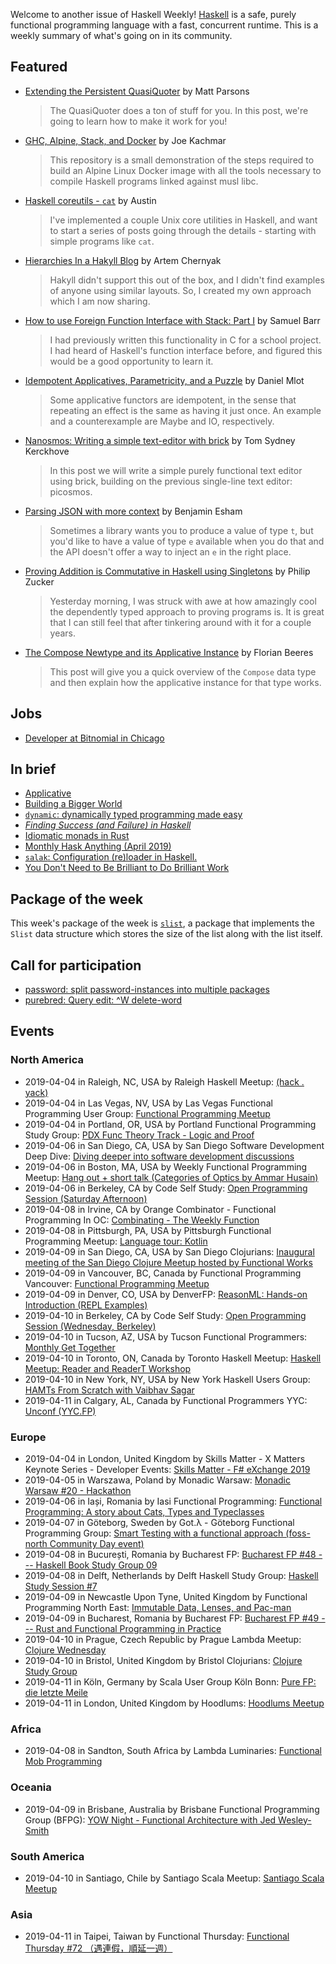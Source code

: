 <!-- 2019-04-04 unpublished -->

Welcome to another issue of Haskell Weekly!
[Haskell](https://www.haskell.org) is a safe, purely functional programming language with a fast, concurrent runtime.
This is a weekly summary of what's going on in its community.

## Featured

-   [Extending the Persistent QuasiQuoter](https://www.parsonsmatt.org/2019/03/30/extending_the_persistent_quasiquoter.html) by Matt Parsons

    > The QuasiQuoter does a ton of stuff for you. In this post, we're going to learn how to make it work for you!

-   [GHC, Alpine, Stack, and Docker](https://github.com/jkachmar/alpine-haskell-stack/tree/f6079bb41a8fdcf7bc52c4bd8dfc11b85bec84a6) by Joe Kachmar

    > This repository is a small demonstration of the steps required to build an Alpine Linux Docker image with all the tools necessary to compile Haskell programs linked against musl libc.

-   [Haskell coreutils - `cat`](https://anardil.net/2019/haskell-coreutils-cat.html) by Austin

    > I've implemented a couple Unix core utilities in Haskell, and want to start a series of posts going through the details - starting with simple programs like `cat`.

-   [Hierarchies In a Hakyll Blog](https://hackeryarn.com/post/hierarchies-in-hakyll/) by  Artem Chernyak

    > Hakyll didn't support this out of the box, and I didn't find examples of anyone using similar layouts. So, I created my own approach which I am now sharing.

-   [How to use Foreign Function Interface with Stack: Part I](https://medium.com/@sbarr_67566/how-to-use-foreign-function-interface-with-stack-part-i-9ca1074c7fb) by Samuel Barr

    > I had previously written this functionality in C for a school project. I had heard of Haskell's function interface before, and figured this would be a good opportunity to learn it.

-   [Idempotent Applicatives, Parametricity, and a Puzzle](https://duplode.github.io/posts/idempotent-applicatives-parametricity-and-a-puzzle.html) by Daniel Mlot

    > Some applicative functors are idempotent, in the sense that repeating an effect is the same as having it just once. An example and a counterexample are Maybe and IO, respectively.

-   [Nanosmos: Writing a simple text-editor with brick](https://cs-syd.eu/posts/2019-03-28-nanosmos) by Tom Sydney Kerckhove

    > In this post we will write a simple purely functional text editor using brick, building on the previous single-line text editor: picosmos.

-   [Parsing JSON with more context](https://esham.io/2019/03/parsing-json-with-more-context) by Benjamin Esham

    > Sometimes a library wants you to produce a value of type `t`, but you'd like to have a value of type `e` available when you do that and the API doesn't offer a way to inject an `e` in the right place.

-   [Proving Addition is Commutative in Haskell using Singletons](http://www.philipzucker.com/proving-addition-is-commutative-in-haskell-using-singletons/) by Philip Zucker

    > Yesterday morning, I was struck with awe at how amazingly cool the dependently typed approach to proving programs is. It is great that I can still feel that after tinkering around with it for a couple years.

-   [The Compose Newtype and its Applicative Instance](https://fbrs.io/applicative-compose/) by Florian Beeres

    > This post will give you a quick overview of the `Compose` data type and then explain how the applicative instance for that type works.

## Jobs

-   [Developer at Bitnomial in Chicago](https://np.reddit.com/r/haskell/comments/b85odr/job_bitnomial_chicago_il/)

## In brief

-   [Applicative](https://typeclasses.com/news/2019-03-applicative)
-   [Building a Bigger World](https://mmhaskell.com/blog/2019/4/1/building-a-bigger-world)
-   [`dynamic`: dynamically typed programming made easy](https://github.com/chrisdone/dynamic/tree/e90b1d8fc8599b33ee355d42215cf06c7f59b077)
-   [*Finding Success (and Failure) in Haskell*](https://leanpub.com/finding-success-in-haskell)
-   [Idiomatic monads in Rust](https://varkor.github.io/blog/2019/03/28/idiomatic-monads-in-rust.html)
-   [Monthly Hask Anything (April 2019)](https://np.reddit.com/r/haskell/comments/b7pyqr/monthly_hask_anything_april_2019/)
-   [`salak`: Configuration (re)loader in Haskell.](https://github.com/leptonyu/salak/tree/3ca1c233bb1311c15b3d42b6c2821db6cc9bf580)
-   [You Don't Need to Be Brilliant to Do Brilliant Work](https://sandymaguire.me/blog/brilliance/)

## Package of the week

This week's package of the week is [`slist`](https://hackage.haskell.org/package/slist-0.0.0), a package that implements the `Slist` data structure which stores the size of the list along with the list itself.

## Call for participation

-   [password: split password-instances into multiple packages](https://github.com/cdepillabout/password/issues/1)
-   [purebred: Query edit: ^W delete-word](https://github.com/purebred-mua/purebred/issues/280)

## Events

### North America

- 2019-04-04 in Raleigh, NC, USA by Raleigh Haskell Meetup: [(hack . yack)](https://www.meetup.com/Raleigh-Haskell-Meetup/events/nsfsnqyzgbgb/)
- 2019-04-04 in Las Vegas, NV, USA by Las Vegas Functional Programming User Group: [Functional Programming Meetup](https://www.meetup.com/las-vegas-functional-programming/events/jkznkqyzgbgb/)
- 2019-04-04 in Portland, OR, USA by Portland Functional Programming Study Group: [PDX Func Theory Track - Logic and Proof](https://www.meetup.com/Portland-Functional-Programming-Study-Group/events/mpwwbqyzfbkc/)
- 2019-04-06 in San Diego, CA, USA by San Diego Software Development Deep Dive: [Diving deeper into software development discussions ](https://www.meetup.com/San-Diego-Software-Development-Deep-Dive/events/mtzbkqyzgbjb/)
- 2019-04-06 in Boston, MA, USA by Weekly Functional Programming Meetup: [Hang out + short talk (Categories of Optics by Ammar Husain)](https://www.meetup.com/Weekly-Functional-Programming-Meetup/events/qlbnvqyzgbjb/)
- 2019-04-06 in Berkeley, CA by Code Self Study: [Open Programming Session (Saturday Afternoon)](https://www.meetup.com/codeselfstudy/events/dkwpzpyzgbjb/)
- 2019-04-08 in Irvine, CA by Orange Combinator - Functional Programming In OC: [Combinating - The Weekly Function](https://www.meetup.com/orange-combinator/events/lxvjrpyzgblb/)
- 2019-04-08 in Pittsburgh, PA, USA by Pittsburgh Functional Programming Meetup: [Language tour: Kotlin](https://www.meetup.com/Pittsburgh-Functional-Programming-Meetup/events/gctsjlyzgblb/)
- 2019-04-09 in San Diego, CA, USA by San Diego Clojurians: [Inaugural meeting of the San Diego Clojure Meetup hosted by Functional Works](https://www.meetup.com/San-Diego-Clojure-Meetup/events/259941637/)
- 2019-04-09 in Vancouver, BC, Canada by Functional Programming Vancouver: [Functional Programming Meetup](https://www.meetup.com/Functional-Programming-Vancouver/events/vcqjrqyzgbmb/)
- 2019-04-09 in Denver, CO, USA by DenverFP: [ReasonML: Hands-on Introduction (REPL Examples)](https://www.meetup.com/denverfp/events/260017096/)
- 2019-04-10 in Berkeley, CA by Code Self Study: [Open Programming Session (Wednesday, Berkeley)](https://www.meetup.com/codeselfstudy/events/tzgvnqyzgbnb/)
- 2019-04-10 in Tucson, AZ, USA by Tucson Functional Programmers: [Monthly Get Together](https://www.meetup.com/Tucson-Functional-Programmers/events/zzmznlyzgbnb/)
- 2019-04-10 in Toronto, ON, Canada by Toronto Haskell Meetup: [Haskell Meetup: Reader and ReaderT Workshop](https://www.meetup.com/meetup-group-evRITRtT/events/259506906/)
- 2019-04-10 in New York, NY, USA by New York Haskell Users Group: [HAMTs From Scratch with Vaibhav Sagar](https://www.meetup.com/NY-Haskell/events/259782984/)
- 2019-04-11 in Calgary, AL, Canada by Functional Programmers YYC: [Unconf (YYC.FP)](https://www.meetup.com/Functional-Programmers-YYC/events/tqfjpqyzgbpb/)

### Europe

- 2019-04-04 in London, United Kingdom by Skills Matter - X Matters Keynote Series - Developer Events: [Skills Matter - F# eXchange 2019](https://www.meetup.com/skillsmatter/events/258898379/)
- 2019-04-05 in Warszawa, Poland by Monadic Warsaw: [Monadic Warsaw #20 - Hackathon](https://www.meetup.com/Monadic-Warsaw/events/259931991/)
- 2019-04-06 in Iași, Romania by Iasi Functional Programming: [Functional Programming: A story about Cats, Types and Typeclasses](https://www.meetup.com/iasi-fp/events/259697576/)
- 2019-04-07 in Göteborg, Sweden by Got.λ - Göteborg Functional Programming Group: [Smart Testing with a functional approach (foss-north Community Day event)](https://www.meetup.com/got-lambda/events/259965014/)
- 2019-04-08 in București, Romania by Bucharest FP: [Bucharest FP #48 --- Haskell Book Study Group 09](https://www.meetup.com/bucharestfp/events/260273095/)
- 2019-04-08 in Delft, Netherlands by Delft Haskell Study Group: [Haskell Study Session #7](https://www.meetup.com/Delft-Haskell-Study-Group/events/260256667/)
- 2019-04-09 in Newcastle Upon Tyne, United Kingdom by Functional Programming North East: [Immutable Data, Lenses, and Pac-man](https://www.meetup.com/fpnortheast/events/txmjtqyzgbmb/)
- 2019-04-09 in Bucharest, Romania by Bucharest FP: [Bucharest FP #49 --- Rust and Functional Programming in Practice](https://www.meetup.com/bucharestfp/events/259672103/)
- 2019-04-10 in Prague, Czech Republic by Prague Lambda Meetup: [Clojure Wednesday](https://www.meetup.com/Lambda-Meetup-Group/events/260321415/)
- 2019-04-10 in Bristol, United Kingdom by Bristol Clojurians: [Clojure Study Group](https://www.meetup.com/Bristol-Clojurians/events/nwvqlqyzgbnb/)
- 2019-04-11 in Köln, Germany by Scala User Group Köln Bonn: [Pure FP: die letzte Meile](https://www.meetup.com/Scala-User-Group-Koln-Bonn/events/260272782/)
- 2019-04-11 in London, United Kingdom by Hoodlums: [Hoodlums Meetup](https://www.meetup.com/hoodlums/events/hrbdtnyzgbpb/)

### Africa

- 2019-04-08 in Sandton, South Africa by Lambda Luminaries: [Functional Mob Programming](https://www.meetup.com/lambda-luminaries/events/bgngtqyzgblb/)

### Oceania

- 2019-04-09 in Brisbane, Australia by Brisbane Functional Programming Group (BFPG): [YOW Night - Functional Architecture with Jed Wesley-Smith](https://www.meetup.com/Brisbane-Functional-Programming-Group/events/cfmrwlyzgbmb/)

### South America

- 2019-04-10 in Santiago, Chile by Santiago Scala Meetup: [Santiago Scala Meetup](https://www.meetup.com/Santiago-Scala-Meetup/events/hfvtlpyzgbgb/)

### Asia

- 2019-04-11 in Taipei, Taiwan by Functional Thursday: [Functional Thursday #72 （遇連假，順延一週）](https://www.meetup.com/Functional-Thursday/events/259922863/)
